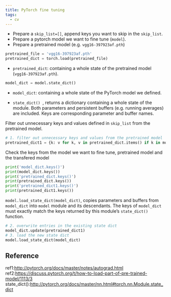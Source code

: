 ```yaml
---
title: PyTorch fine tuning
tags:
  - cv
---
```


<!--more-->

* Prepare a ```skip_list=[]```, append keys you want to skip in the ```skip_list```. 
* Prepare a pytorch model we want to fine tune (```model```).
* Prepare a pretrained model (e.g.  ```vgg16-397923af.pth```)

```python
pretrained_file = 'vgg16-397923af.pth'
pretrained_dict = torch.load(pretrained_file)
```

* ```pretrained_dict```: containing a whole state of the pretrained model (```vgg16-397923af.pth```).


```python
model_dict = model.state_dict()
```

* ```model_dict```: containing a whole state of the PyTorch model we defined.

* ```state_dict() ```, returns a dictionary containing a whole state of the module. Both parameters and persistent buffers (e.g. running averages) are included. Keys are corresponding parameter and buffer names. 

Filter out unnecessary keys and values defined in ```skip_list``` from the pretrained model.

```python
# 1. filter out unnecessary keys and values from the pretrained model
pretrained_dict1 = {k: v for k, v in pretrained_dict.items() if k in model_dict and k not in skip_list }
```

Check the keys from the model we want to fine tune, pretrained model and the transfered model
```python
print('model_dict.keys()')
print(model_dict.keys())
print('pretrained_dict.keys()')
print(pretrained_dict.keys())
print('pretrained_dict1.keys()')
print(pretrained_dict1.keys())
```

```model.load_state_dict(model_dict)```, copies parameters and buffers from ```model_dict``` into ```model``` module and its descendants. The keys of ```model_dict``` must exactly match the keys returned by this module’s ```state_dict()``` function.

``` python 
# 2. overwrite entries in the existing state dict
model_dict.update(pretrained_dict1)
# 3. load the new state dict
model.load_state_dict(model_dict)
```

## Reference
ref1:<http://pytorch.org/docs/master/notes/autograd.html>  
ref2:<https://discuss.pytorch.org/t/how-to-load-part-of-pre-trained-model/1113/3>  
state_dict():<http://pytorch.org/docs/master/nn.html#torch.nn.Module.state_dict>  